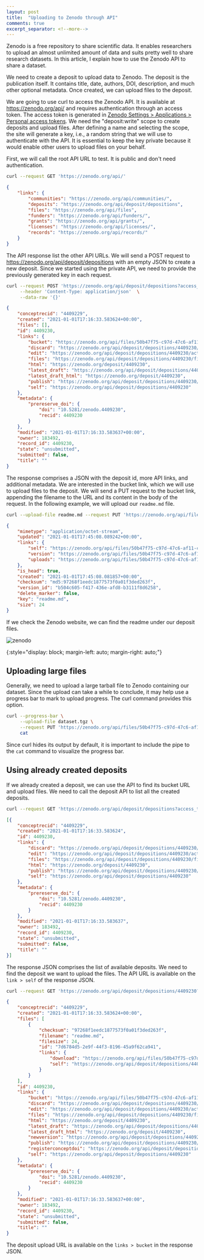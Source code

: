 ```yaml
---
layout: post
title:  "Uploading to Zenodo through API"
comments: true
excerpt_separator: <!--more-->
---
```


Zenodo is a free repository to share scientific data. It enables researchers to upload an almost unlimited amount of data and suits pretty well to share research datasets. In this article, I explain how to use the Zenodo API to share a dataset. 

<!--more-->

We need to create a deposit to upload data to Zenodo. The deposit is the publication itself. It contains title, date, authors, DOI, description, and much other optional metadata. Once created, we can upload files to the deposit.

We are going to use curl to access the Zenodo API. It is available at <https://zenodo.org/api/> and requires authentication through an access token. The access token is generated in [Zenodo Settings > Applications > Personal access tokens](https://zenodo.org/account/settings/applications/tokens/new/). We need the "deposit:write" scope to create deposits and upload files. After defining a name and selecting the scope, the site will generate a key, i.e., a random string that we will use to authenticate with the API. It is essential to keep the key private because it would enable other users to upload files on your behalf.

First, we will call the root API URL to test. It is public and don't need authentication.

```bash
curl --request GET 'https://zenodo.org/api/'
```
```json
{
    "links": {
        "communities": "https://zenodo.org/api/communities/",
        "deposits": "https://zenodo.org/api/deposit/depositions",
        "files": "https://zenodo.org/api/files",
        "funders": "https://zenodo.org/api/funders/",
        "grants": "https://zenodo.org/api/grants/",
        "licenses": "https://zenodo.org/api/licenses/",
        "records": "https://zenodo.org/api/records/"
    }
}
```

The API response list the other API URLs. We will send a POST request to <https://zenodo.org/api/deposit/depositions> with an empty JSON to create a new deposit. Since we started using the private API, we need to provide the previously generated key in each request.

```bash
curl --request POST 'https://zenodo.org/api/deposit/depositions?access_token=<KEY>' \
     --header 'Content-Type: application/json'  \
     --data-raw '{}'
```
```json
{
    "conceptrecid": "4409229",
    "created": "2021-01-01T17:16:33.583624+00:00",
    "files": [],
    "id": 4409230,
    "links": {
        "bucket": "https://zenodo.org/api/files/50b47f75-c97d-47c6-af11-caa6e967c1d5",
        "discard": "https://zenodo.org/api/deposit/depositions/4409230/actions/discard",
        "edit": "https://zenodo.org/api/deposit/depositions/4409230/actions/edit",
        "files": "https://zenodo.org/api/deposit/depositions/4409230/files",
        "html": "https://zenodo.org/deposit/4409230",
        "latest_draft": "https://zenodo.org/api/deposit/depositions/4409230",
        "latest_draft_html": "https://zenodo.org/deposit/4409230",
        "publish": "https://zenodo.org/api/deposit/depositions/4409230/actions/publish",
        "self": "https://zenodo.org/api/deposit/depositions/4409230"
    },
    "metadata": {
        "prereserve_doi": {
            "doi": "10.5281/zenodo.4409230",
            "recid": 4409230
        }
    },
    "modified": "2021-01-01T17:16:33.583637+00:00",
    "owner": 183492,
    "record_id": 4409230,
    "state": "unsubmitted",
    "submitted": false,
    "title": ""
}
```

The response comprises a JSON with the deposit id, more API links, and additional metadata. We are interested in the bucket link, which we will use to upload files to the deposit. We will send a PUT request to the bucket link, appending the filename to the URL and its content in the body of the request. In the following example, we will upload our `readme.md` file.

```bash
curl --upload-file readme.md --request PUT 'https://zenodo.org/api/files/50b47f75-c97d-47c6-af11-caa6e967c1d5/readme.md?access_token=<KEY>'
```
```json
{
    "mimetype": "application/octet-stream",
    "updated": "2021-01-01T17:45:08.089242+00:00",
    "links": {
        "self": "https://zenodo.org/api/files/50b47f75-c97d-47c6-af11-caa6e967c1d5/readme.md",
        "version": "https://zenodo.org/api/files/50b47f75-c97d-47c6-af11-caa6e967c1d5/readme.md?versionId=b504c605-f417-436e-afd8-b3111f8d6258",
        "uploads": "https://zenodo.org/api/files/50b47f75-c97d-47c6-af11-caa6e967c1d5/readme.md?uploads"
    },
    "is_head": true,
    "created": "2021-01-01T17:45:08.081857+00:00",
    "checksum": "md5:97268f1eedc1877573f0a01f3ded263f",
    "version_id": "b504c605-f417-436e-afd8-b3111f8d6258",
    "delete_marker": false,
    "key": "readme.md",
    "size": 24
}
```

If we check the Zenodo website, we can find the readme under our deposit files.

![zenodo]

[zenodo]: /assets/figs/2021-01-01-zenodo.png
{:style="display: block; margin-left: auto; margin-right: auto;"}

## Uploading large files

Generally, we need to upload a large tarball file to Zenodo containing our dataset. Since the upload can take a while to conclude, it may help use a progress bar to mark to upload progress. The curl command provides this option.

```bash
curl --progress-bar \
     --upload-file dataset.tgz \
     --request PUT 'https://zenodo.org/api/files/50b47f75-c97d-47c6-af11-caa6e967c1d5/dataset.tfz?access_token=<KEY>' |
     cat
```

Since curl hides its output by default, it is important to include the pipe to the `cat` command to visualize the progress bar.

## Using already created deposits

If we already created a deposit, we can use the API to find its bucket URL and upload files. We need to call the deposit API to list all the created deposits.

```bash
curl --request GET 'https://zenodo.org/api/deposit/depositions?access_token=<KEY>
```
```json
[{
    "conceptrecid": "4409229",
    "created": "2021-01-01T17:16:33.583624",
    "id": 4409230,
    "links": {
        "discard": "https://zenodo.org/api/deposit/depositions/4409230/actions/discard",
        "edit": "https://zenodo.org/api/deposit/depositions/4409230/actions/edit",
        "files": "https://zenodo.org/api/deposit/depositions/4409230/files",
        "html": "https://zenodo.org/deposit/4409230",
        "publish": "https://zenodo.org/api/deposit/depositions/4409230/actions/publish",
        "self": "https://zenodo.org/api/deposit/depositions/4409230"
    },
    "metadata": {
        "prereserve_doi": {
            "doi": "10.5281/zenodo.4409230",
            "recid": 4409230
        }
    },
    "modified": "2021-01-01T17:16:33.583637",
    "owner": 183492,
    "record_id": 4409230,
    "state": "unsubmitted",
    "submitted": false,
    "title": ""
}]
```

The response JSON comprises the list of available deposits. We need to find the deposit we want to upload the files. The API URL is available on the `link > self` of the response JSON.

```bash
curl --request GET 'https://zenodo.org/api/deposit/depositions/4409230?access_token=<KEY>'
```
```json
{
    "conceptrecid": "4409229",
    "created": "2021-01-01T17:16:33.583624+00:00",
    "files": [
        {
            "checksum": "97268f1eedc1877573f0a01f3ded263f",
            "filename": "readme.md",
            "filesize": 24,
            "id": "7d6784d5-2e9f-44f3-8196-45a9f62ca941",
            "links": {
                "download": "https://zenodo.org/api/files/50b47f75-c97d-47c6-af11-caa6e967c1d5/readme.md",
                "self": "https://zenodo.org/api/deposit/depositions/4409230/files/7d6784d5-2e9f-44f3-8196-45a9f62ca941"
            }
        }
    ],
    "id": 4409230,
    "links": {
        "bucket": "https://zenodo.org/api/files/50b47f75-c97d-47c6-af11-caa6e967c1d5",
        "discard": "https://zenodo.org/api/deposit/depositions/4409230/actions/discard",
        "edit": "https://zenodo.org/api/deposit/depositions/4409230/actions/edit",
        "files": "https://zenodo.org/api/deposit/depositions/4409230/files",
        "html": "https://zenodo.org/deposit/4409230",
        "latest_draft": "https://zenodo.org/api/deposit/depositions/4409230",
        "latest_draft_html": "https://zenodo.org/deposit/4409230",
        "newversion": "https://zenodo.org/api/deposit/depositions/4409230/actions/newversion",
        "publish": "https://zenodo.org/api/deposit/depositions/4409230/actions/publish",
        "registerconceptdoi": "https://zenodo.org/api/deposit/depositions/4409230/actions/registerconceptdoi",
        "self": "https://zenodo.org/api/deposit/depositions/4409230"
    },
    "metadata": {
        "prereserve_doi": {
            "doi": "10.5281/zenodo.4409230",
            "recid": 4409230
        }
    },
    "modified": "2021-01-01T17:16:33.583637+00:00",
    "owner": 183492,
    "record_id": 4409230,
    "state": "unsubmitted",
    "submitted": false,
    "title": ""
}
```

The deposit upload URL is available on the `links > bucket` in the response JSON.
